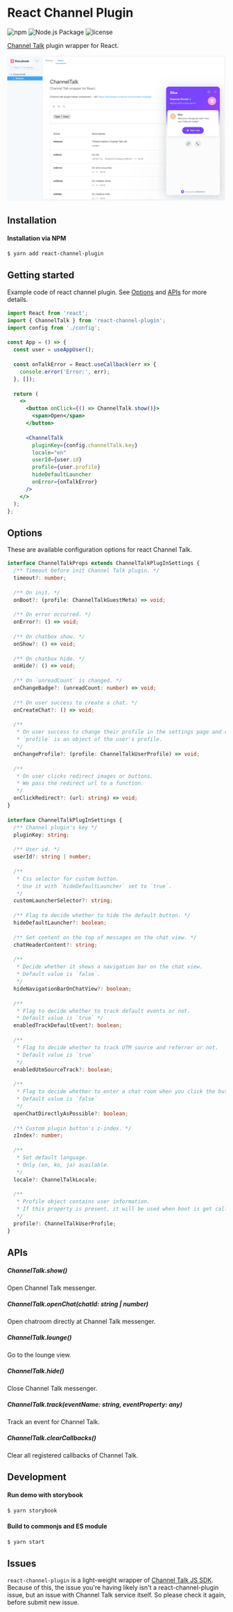 # React Channel Plugin

![npm](https://img.shields.io/npm/v/react-channel-plugin)
![Node.js Package](https://github.com/ukjinjang/react-channel-plugin/workflows/Node.js%20Package/badge.svg)
![license](https://img.shields.io/npm/l/react-channel-plugin)

[Channel Talk](https://channel.io) plugin wrapper for React.

![screenshot.png](./.github/screenshot.png)

## Installation

#### Installation via NPM

```bash
$ yarn add react-channel-plugin
```

## Getting started

Example code of react channel plugin. See [Options](#options) and [APIs](#apis) for more details.

```jsx
import React from 'react';
import { ChannelTalk } from 'react-channel-plugin';
import config from './config';

const App = () => {
  const user = useAppUser();

  const onTalkError = React.useCallback(err => {
    console.error('Error:', err);
  }, []);

  return (
    <>
      <button onClick={() => ChannelTalk.show()}>
        <span>Open</span>
      </button>

      <ChannelTalk
        pluginKey={config.channelTalk.key}
        locale="en"
        userId={user.id}
        profile={user.profile}
        hideDefaultLauncher
        onError={onTalkError}
      />
    </>
  );
};
```

## Options

These are available configuration options for react Channel Talk.

```ts
interface ChannelTalkProps extends ChannelTalkPlugInSettings {
  /** Timeout before init Channel Talk plugin. */
  timeout?: number;

  /** On init. */
  onBoot?: (profile: ChannelTalkGuestMeta) => void;

  /** On error occurred. */
  onError?: () => void;

  /** On chatbox show. */
  onShow?: () => void;

  /** On chatbox hide. */
  onHide?: () => void;

  /** On `unreadCount` is changed. */
  onChangeBadge?: (unreadCount: number) => void;

  /** On user success to create a chat. */
  onCreateChat?: () => void;

  /**
   * On user success to change their profile in the settings page and chats.
   * `profile` is an object of the user's profile.
   */
  onChangeProfile?: (profile: ChannelTalkUserProfile) => void;

  /**
   * On user clicks redirect images or buttons.
   * We pass the redirect url to a function.
   */
  onClickRedirect?: (url: string) => void;
}

interface ChannelTalkPlugInSettings {
  /** Channel plugin's key */
  pluginKey: string;

  /** User id. */
  userId?: string | number;

  /**
   * Css selector for custom button.
   * Use it with `hideDefaultLauncher` set to `true`.
   */
  customLauncherSelector?: string;

  /** Flag to decide whether to hide the default button. */
  hideDefaultLauncher?: boolean;

  /** Set content on the top of messages on the chat view. */
  chatHeaderContent?: string;

  /**
   * Decide whether it shows a navigation bar on the chat view.
   * Default value is `false`.
   */
  hideNavigationBarOnChatView?: boolean;

  /**
   * Flag to decide whether to track default events or not.
   * Default value is `true` */
  enabledTrackDefaultEvent?: boolean;

  /**
   * Flag to decide whether to track UTM source and referrer or not.
   * Default value is `true`
   */
  enabledUtmSourceTrack?: boolean;

  /**
   * Flag to decide whether to enter a chat room when you click the button.
   * Default value is `false`
   */
  openChatDirectlyAsPossible?: boolean;

  /** Custom plugin button's z-index. */
  zIndex?: number;

  /**
   * Set default language.
   * Only (en, ko, ja) available.
   */
  locale?: ChannelTalkLocale;

  /**
   * Profile object contains user information.
   * If this property is present, it will be used when boot is get called
   */
  profile?: ChannelTalkUserProfile;
}
```

## APIs

##### ChannelTalk.show()

Open Channel Talk messenger.

##### ChannelTalk.openChat(chatId: string | number)

Open chatroom directly at Channel Talk messenger.

##### ChannelTalk.lounge()

Go to the lounge view.

##### ChannelTalk.hide()

Close Channel Talk messenger.

##### ChannelTalk.track(eventName: string, eventProperty: any)

Track an event for Channel Talk.

##### ChannelTalk.clearCallbacks()

Clear all registered callbacks of Channel Talk.

## Development

#### Run demo with storybook

```bash
$ yarn storybook
```

#### Build to commonjs and ES module

```bash
$ yarn start
```

## Issues

`react-channel-plugin` is a light-weight wrapper of [Channel Talk JS SDK](https://developers.channel.io/docs/what-is-a-channel-plugin). Because of this, the issue you're having likely isn't a react-channel-plugin issue, but an issue with Channel Talk service itself. So please check it again, before submit new issue.
